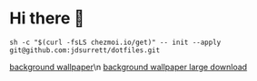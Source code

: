 # Hi there 👋


```shell
sh -c "$(curl -fsLS chezmoi.io/get)" -- init --apply git@github.com:jdsurrett/dotfiles.git
```

[background wallpaper](https://www.reddit.com/r/wallpaper/comments/uzdtqi/futurist_city_3840x2160)\n
[background wallpaper large download](https://i.redd.it/ug7hy525o4291.jpg)

